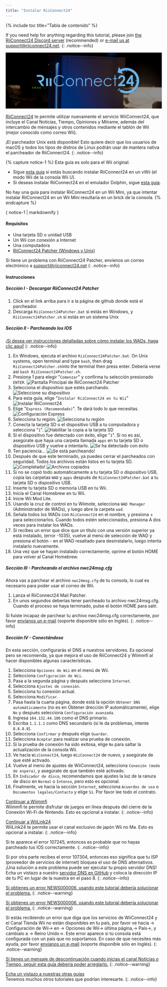 ```yaml
---
title: "Instalar RiiConnect24"
---
```


{% include toc title="Tabla de contenido" %}

If you need help for anything regarding this tutorial, please join [the RiiConnect24 Discord server](https://discord.gg/rc24) (recommended) or [e-mail us at support@riiconnect24.net](mailto:support@riiconnect24.net).
{: .notice--info}

![Logotipo de RiiConnect24](/images/WiiRC24Logo.jpg)

[RiiConnect24](https://rc24.xyz/) te permite utilizar nuevamente el servicio WiiConnect24, que incluye el Canal Noticias, Tiempo, Opiniones y Miirame, además del intercambio de mensajes y otros contenidos mediante el tablón de Wii (mejor conocido como correo Wii).

¡El parcheador Unix está disponible! Esto quiere decir que los usuarios de macOS y todos los tipos de distros de Linux podrán usar de mantera nativa el parcheador de RiiConnect24.
{: .notice--info}

{% capture notice-1 %}
Esta guía es solo para el Wii original.

- Sigue [esta guía](riiconnect24-vwii) si estás buscando instalar RiiConnect24 en un vWii (el modo Wii de la consola Wii U).
- Si deseas instalar RiiConnect24 en el emulador Dolphin, sigue [esta guía](riiconnect24-vwii).

No hay una guía para instalar RiiConnect24 en un Wii Mini, ya que intentar instalar RiiConnect24 en un Wii Mini resultaría en un brick de la consola.
{% endcapture %}

<div class="notice--warning">{ notice-1 | markdownify }</div>

#### Requisitos

* Una tarjeta SD o unidad USB
* Un Wii con conexión a Internet
* Una computadora
* [RiiConnect24 Patcher (Windows y Unix)](https://github.com/RiiConnect24/RiiConnect24-Patcher/releases)

Si tiene un problema con RiiConnect24 Patcher, envíenos un correo electrónico a support@riiconnect24.net
{: .notice--info}

#### Instrucciones

##### Sección I - Descargar RiiConnect24 Patcher

1. Click en el link arriba para ir a la página de github donde está el parcheador.
2. Descarga `RiiConnect24Patcher.bat` si estás en Windows, y `RiiConnect24Patcher.sh` si estás en un sistema Unix

##### Sección II - Parcheando los IOS

[¡Si desea ver instrucciones detalladas sobre cómo instalar los WADs, haga clic aquí!](wiimodlite)
{: .notice--info}

1. En Windows, ejecuta el archivo `RiiConnect24Patcher.bat`. On Unix systems, open terminal and type `bash`, then drag `RiiConnect24Patcher.sh`into the terminal then press enter. Debería verse así `bash RiiConnect24Patcher.sh`.
2. Presiona 1 para elegir "`Comenzar`" y confirma tu selección presionado `ENTER`. ![Pantalla Principal de RiiConnect24 Patcher](/images/RC24_Patcher/1.PNG)
3. Selecciona el dispositivo que estés parchando. ![Seleccione su dispositivo](/images/RC24_Patcher/2.PNG)
4. Para esta guía, elige "`Instalar RiiConnect24 en tu Wii`" ![Instalar RiiConnect24](/images/RC24_Patcher/3.PNG)
5. Elige "`Express (Recomendado)`". Te dará todo lo que necesitas. ![Configuración Express](/images/RC24_Patcher/4.PNG)
6. Selecciona tu región. ![Selecciona tu región](/images/RC24_Patcher/5.PNG)
7. Conecta la tarjeta SD o el dispositivo USB a tu computadora y selecciona "`1`". ![Habilitar la copia a la tarjeta SD](/images/RC24_Patcher/6.PNG)
8. Si el dispositivo fue detectado con éxito, elige "`1`". Si no es así, asegúrate que haya una carpeta llamada `apps` en tu tarjeta SD o dispositivo USB y vuelve a intentarlo. ![Se ha detectado con éxito](/images/RC24_Patcher/7.PNG)
9. Ten paciencia... ![¡Se está parcheando!](/images/RC24_Patcher/8.PNG)
10. Después de que este terminado, ya puedes cerrar el parcheados con seguridad. Todos los archivos están listos en tu tarjeta SD. ![¡Completado!](/images/RC24_Patcher/9.PNG) ![Archivos copiados](/images/RC24_Patcher/10.PNG)
11. Si no se copió todo automáticamente a tu tarjeta SD o dispositivo USB, copia las carpetas `WAD` y `apps` después de `RiiConnect24Patcher.bat` a tu tarjeta SD o dispositivo USB.
12. Inserte tu tarjeta SD o memoria USB en tu Wii.
13. Inicia el Canal Homebrew en tu Wii.
14. Inicie Wii Mod Lite.
15. Usando la cruz de control en tu Wiimote, selecciona `WAD Manager` (Administrador de WADs), y luego abre la carpeta `wad`.
16. Señala todos los WADs con `RiiConnect24` en el nombre, y presiona + para seleccionarlos. Cuando todos estén seleccionados, presiona A dos veces para instalar los WADs.
17. Si recibes un error que dice que un título con una versión superior ya está instalado, (error -1035), vuelve al menú de selección de WAD y presiona el botón - en el WAD resaltado para desinstalarlo, luego intenta instalarlo nuevamente.
18. Una vez que se hayan instalado correctamente, oprime el botón HOME para volver al Canal Homebrew.

##### Sección III - Parcheando el archivo nwc24msg.cfg

Ahora vas a parchear el archivo `nwc24msg.cfg` de tu consola, lo cual es necesario para poder usar el correo de Wii.

1. Lanza el RiiConnect24 Mail Patcher.
2. En unos segundos deberías tener parcheado tu archivo nwc24msg.cfg. Cuando el proceso se haya terminado, pulse el botón HOME para salir.

Si fuiste incapaz de parchear tu archivo nwc24msg.cfg correctamente, por favor [envíanos un e-mail](mailto:support@riiconnect24.net) (soporte disponible sólo en Inglés).
{: .notice--info}

##### Sección IV - Conectándose

En esta sección, configurarás el DNS a nuestros servidores. Es opcional pero se recomienda, ya que mejora el uso de RiiConnect24 y Wiimmfi al hacer disponibles algunas características.

1. Selecciona `Opciones de Wii` en el menú de Wii.
2. Selecciona `Configuración de Wii`.
3. Pasa a la segunda página y después selecciona `Internet`.
4. Selecciona `Ajustes de conexión`.
5. Selecciona tu conexión actual.
6. Selecciona `Modificar`.
7. Pasa hasta la cuarta página, donde está la opción `Obtener DNS automáticamente` (no es en Obtener drección IP automáticamente), elige `No` y después selecciona `Configuración avanzada`.
8. Ingresa `164.132.44.106` como el DNS primario.
9. Escriba `1.1.1.1` como DNS secundario (si le da problemas, intente `8.8.8.8`).
10. Selecciona `Confirmar` y después elige `Guardar`.
11. Selecciona `Aceptar` para realizar una prueba de conexión.
12. Si la prueba de conexión ha sido exitosa, elige `No` para saltar la actualización de la consola Wii.
13. Ve hacia `WiiConnect24`, luego `WiiConnect24` de nuevo, y asegúrate de que esté activado.
14. Vuelve al menú de ajustes de WiiConnect24, selecciona `Conexión (modo de espera)`, y asegúrate de que también esté activado.
15. En `Indicador de disco`, recomendamos que ajustes la luz de la ranura de disco en `Normal` o `Intenso`, pero esto es opcional.
16. Finalmente, ve hacia la sección `Internet`, selecciona `Acuerdos de uso` o `Documentos legales/Contacto` y elige `Sí`. Por favor lee todo el contrato.


[Continuar a Wiimmfi](wiimmfi)<br> Wiimmfi te permite disfrutar de juegos en línea después del cierre de la Conexión Wi-Fi de Nintendo. Esto es opcional a instalar.
{: .notice--info}

[Continuar a WiiLink24](wiilink24)<br> WiiLink24 te permite usar el canal exclusivo de japón Wii no Ma. Esto es opcional a instalar.
{: .notice--info}

Si te aparece el error 107245, entonces es probable que no hayas parcheado tus IOS correctamente.
{: .notice--info}

Si por otra parte recibes el error 107304, entonces eso significa que tu ISP (proveedor de servicios de internet) bloquea el uso de DNS alternativos. ¡Una solución a este problema puede ser ejecutar tu propio servidor DNS! Echa un vistazo a nuestro [servidor DNS en GitHub](https://github.com/RiiConnect24/DNS-Server) y coloca la dirección IP de tu PC en lugar de la nuestra en el paso 8.
{: .notice--info}

[Si obtienes un error NEWS000006, usando este tutorial debería solucionar el problema.](riiconnect24-batteryfix)
{: .notice--warning}

[Si obtienes un error NEWS000006, usando este tutorial debería solucionar el problema.](news000006)
{: .notice--warning}

Si estás recibiendo un error que diga que los servicios de WiiConnect24 y el Canal Tienda Wii no están disponibles en tu país, por favor ve hacia -> Configuración de Wii-> en -> Opciones de Wii-> última página,-> País->, y cámbialo a -> Reino Unido->. Este error aparece si tu consola está configurada con un país que no soportamos. En caso de que necesites más ayuda, por favor [envíanos un e-mail](mailto:support@riiconnect24.net) (soporte disponible sólo en Inglés).
{: .notice--warning}

[Si tienes un mensaje de descontinuación cuando inicias el canal Noticias o Tiempo, seguir esta guía debería poder arreglarlo.](deleting-vffs)
{: .notice--warning}

[Echa un vistazo a nuestras otras guías](site-navigation)<br> Tenemos muchos otros tutoriales que podrían interesarte.
{: .notice--info}
